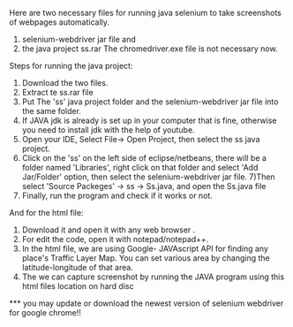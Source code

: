 Here are two necessary files for running java selenium to take screenshots of webpages automatically. 
1) selenium-webdriver jar file and
2) the java project ss.rar
  The chromedriver.exe file is not necessary now.

Steps for running the java project:
1) Download  the two files.
2) Extract te ss.rar file 
3) Put The 'ss' java project folder and the selenium-webdriver jar file into the same folder.
4) If JAVA jdk is already is set up in your computer that is fine, otherwise you need to install jdk with the help of youtube.
5) Open your IDE, Select File-> Open Project, then select the ss java project.
6) Click on the 'ss' on the left side of eclipse/netbeans, there will be a folder named 'Libraries', right click on that folder and
  select 'Add Jar/Folder' option, then select the selenium-webdriver jar file.
7)Then select 'Source Packeges' -> ss -> Ss.java, and open the Ss.java file
8) Finally, run the program and check if it works or not.



And for the html file:
1. Download it and open it with any web browser .
2. For edit the code, open it with notepad/notepad++.
3. In the html file, we are using Google- JAVAscript API for finding any place's Traffic Layer Map.
You can set various area by changing the latitude-longitude of that area.
4. The we can capture screenshot by running the JAVA program using this html files location on hard disc


*** you may update or download the newest version of selenium webdriver for google chrome!!
